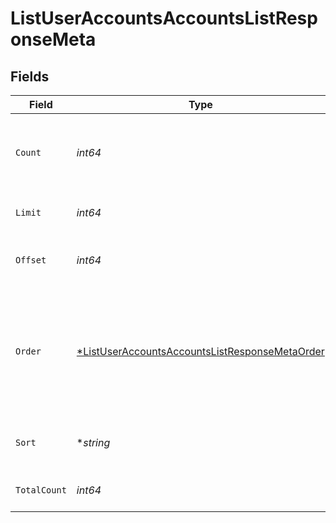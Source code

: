 # ListUserAccountsAccountsListResponseMeta


## Fields

| Field                                                                                                                      | Type                                                                                                                       | Required                                                                                                                   | Description                                                                                                                |
| -------------------------------------------------------------------------------------------------------------------------- | -------------------------------------------------------------------------------------------------------------------------- | -------------------------------------------------------------------------------------------------------------------------- | -------------------------------------------------------------------------------------------------------------------------- |
| `Count`                                                                                                                    | *int64*                                                                                                                    | :heavy_check_mark:                                                                                                         | Count of the resources returned in the response.                                                                           |
| `Limit`                                                                                                                    | *int64*                                                                                                                    | :heavy_check_mark:                                                                                                         | Total limit of the response.                                                                                               |
| `Offset`                                                                                                                   | *int64*                                                                                                                    | :heavy_check_mark:                                                                                                         | Amount of resource to offset in the response.                                                                              |
| `Order`                                                                                                                    | [*ListUserAccountsAccountsListResponseMetaOrder](../../models/operations/listuseraccountsaccountslistresponsemetaorder.md) | :heavy_minus_sign:                                                                                                         | The ordering of the response.<br/>* ASC - Ascending order<br/>* DESC - Descending order                                    |
| `Sort`                                                                                                                     | **string*                                                                                                                  | :heavy_minus_sign:                                                                                                         | The field that the list is sorted by.                                                                                      |
| `TotalCount`                                                                                                               | *int64*                                                                                                                    | :heavy_check_mark:                                                                                                         | Total count of all the resources.                                                                                          |